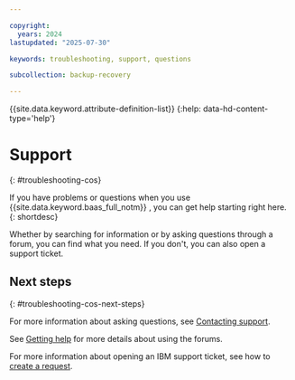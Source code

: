 ```yaml
---

copyright:
  years: 2024
lastupdated: "2025-07-30"

keywords: troubleshooting, support, questions

subcollection: backup-recovery

---
```


{{site.data.keyword.attribute-definition-list}}
{:help: data-hd-content-type='help'}

# Support
{: #troubleshooting-cos}

If you have problems or questions when you use {{site.data.keyword.baas_full_notm}} , you can get help starting right here.
{: shortdesc}

Whether by searching for information or by asking questions through a forum, you can find what you need. If you don't, you can also open a support ticket.

## Next steps
{: #troubleshooting-cos-next-steps}

For more information about asking questions, see [Contacting support](https://cloud.ibm.com/docs/get-support?topic=get-support-using-avatar#asking-a-question).

See [Getting help](/docs/get-support?topic=get-support-using-avatar) for more details about using the forums.

For more information about opening an IBM support ticket, see how to [create a request](/docs/get-support?topic=get-support-open-case).
